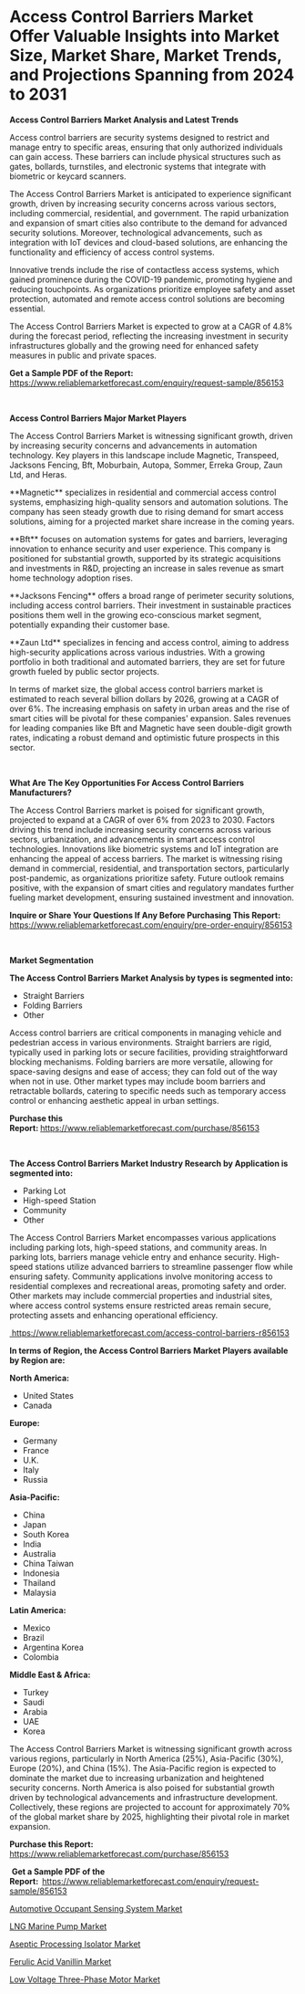 <p><h1>Access Control Barriers Market Offer Valuable Insights into Market Size, Market Share, Market Trends, and Projections Spanning from 2024 to 2031</h1></p><p><strong>Access Control Barriers Market Analysis and Latest Trends</strong></p>
<p><p>Access control barriers are security systems designed to restrict and manage entry to specific areas, ensuring that only authorized individuals can gain access. These barriers can include physical structures such as gates, bollards, turnstiles, and electronic systems that integrate with biometric or keycard scanners.</p><p>The Access Control Barriers Market is anticipated to experience significant growth, driven by increasing security concerns across various sectors, including commercial, residential, and government. The rapid urbanization and expansion of smart cities also contribute to the demand for advanced security solutions. Moreover, technological advancements, such as integration with IoT devices and cloud-based solutions, are enhancing the functionality and efficiency of access control systems.</p><p>Innovative trends include the rise of contactless access systems, which gained prominence during the COVID-19 pandemic, promoting hygiene and reducing touchpoints. As organizations prioritize employee safety and asset protection, automated and remote access control solutions are becoming essential.</p><p>The Access Control Barriers Market is expected to grow at a CAGR of 4.8% during the forecast period, reflecting the increasing investment in security infrastructures globally and the growing need for enhanced safety measures in public and private spaces.</p></p>
<p><strong>Get a Sample PDF of the Report:&nbsp;</strong> <a href="https://www.reliablemarketforecast.com/enquiry/request-sample/856153?utm_campaign=1144&utm_medium=2&utm_source=Github&utm_content=ia&utm_term=01112024&utm_id=access-control-barriers">https://www.reliablemarketforecast.com/enquiry/request-sample/856153</a></p>
<p>&nbsp;</p>
<p><strong>Access Control Barriers Major Market Players</strong></p>
<p><p>The Access Control Barriers Market is witnessing significant growth, driven by increasing security concerns and advancements in automation technology. Key players in this landscape include Magnetic, Transpeed, Jacksons Fencing, Bft, Moburbain, Autopa, Sommer, Erreka Group, Zaun Ltd, and Heras. </p><p>**Magnetic** specializes in residential and commercial access control systems, emphasizing high-quality sensors and automation solutions. The company has seen steady growth due to rising demand for smart access solutions, aiming for a projected market share increase in the coming years.</p><p>**Bft** focuses on automation systems for gates and barriers, leveraging innovation to enhance security and user experience. This company is positioned for substantial growth, supported by its strategic acquisitions and investments in R&D, projecting an increase in sales revenue as smart home technology adoption rises.</p><p>**Jacksons Fencing** offers a broad range of perimeter security solutions, including access control barriers. Their investment in sustainable practices positions them well in the growing eco-conscious market segment, potentially expanding their customer base.</p><p>**Zaun Ltd** specializes in fencing and access control, aiming to address high-security applications across various industries. With a growing portfolio in both traditional and automated barriers, they are set for future growth fueled by public sector projects.</p><p>In terms of market size, the global access control barriers market is estimated to reach several billion dollars by 2026, growing at a CAGR of over 6%. The increasing emphasis on safety in urban areas and the rise of smart cities will be pivotal for these companies' expansion. Sales revenues for leading companies like Bft and Magnetic have seen double-digit growth rates, indicating a robust demand and optimistic future prospects in this sector.</p></p>
<p>&nbsp;</p>
<p><strong>What Are The Key Opportunities For Access Control Barriers Manufacturers?</strong></p>
<p><p>The Access Control Barriers market is poised for significant growth, projected to expand at a CAGR of over 6% from 2023 to 2030. Factors driving this trend include increasing security concerns across various sectors, urbanization, and advancements in smart access control technologies. Innovations like biometric systems and IoT integration are enhancing the appeal of access barriers. The market is witnessing rising demand in commercial, residential, and transportation sectors, particularly post-pandemic, as organizations prioritize safety. Future outlook remains positive, with the expansion of smart cities and regulatory mandates further fueling market development, ensuring sustained investment and innovation.</p></p>
<p><strong>Inquire or Share Your Questions If Any Before Purchasing This Report:</strong> <a href="https://www.reliablemarketforecast.com/enquiry/pre-order-enquiry/856153?utm_campaign=1144&utm_medium=2&utm_source=Github&utm_content=ia&utm_term=01112024&utm_id=access-control-barriers">https://www.reliablemarketforecast.com/enquiry/pre-order-enquiry/856153</a></p>
<p>&nbsp;</p>
<p><strong>Market Segmentation</strong></p>
<p><strong>The Access Control Barriers Market Analysis by types is segmented into:</strong></p>
<p><ul><li>Straight Barriers</li><li>Folding Barriers</li><li>Other</li></ul></p>
<p><p>Access control barriers are critical components in managing vehicle and pedestrian access in various environments. Straight barriers are rigid, typically used in parking lots or secure facilities, providing straightforward blocking mechanisms. Folding barriers are more versatile, allowing for space-saving designs and ease of access; they can fold out of the way when not in use. Other market types may include boom barriers and retractable bollards, catering to specific needs such as temporary access control or enhancing aesthetic appeal in urban settings.</p></p>
<p><strong>Purchase this Report:&nbsp;</strong><a href="https://www.reliablemarketforecast.com/purchase/856153?utm_campaign=1144&utm_medium=2&utm_source=Github&utm_content=ia&utm_term=01112024&utm_id=access-control-barriers">https://www.reliablemarketforecast.com/purchase/856153</a></p>
<p>&nbsp;</p>
<p><strong>The Access Control Barriers Market Industry Research by Application is segmented into:</strong></p>
<p><ul><li>Parking Lot</li><li>High-speed Station</li><li>Community</li><li>Other</li></ul></p>
<p><p>The Access Control Barriers Market encompasses various applications including parking lots, high-speed stations, and community areas. In parking lots, barriers manage vehicle entry and enhance security. High-speed stations utilize advanced barriers to streamline passenger flow while ensuring safety. Community applications involve monitoring access to residential complexes and recreational areas, promoting safety and order. Other markets may include commercial properties and industrial sites, where access control systems ensure restricted areas remain secure, protecting assets and enhancing operational efficiency.</p></p>
<p><a href="https://www.reliablemarketforecast.com/access-control-barriers-r856153?utm_campaign=1144&utm_medium=2&utm_source=Github&utm_content=ia&utm_term=01112024&utm_id=access-control-barriers">&nbsp;https://www.reliablemarketforecast.com/access-control-barriers-r856153</a></p>
<p><strong>In terms of Region, the Access Control Barriers Market Players available by Region are:</strong></p>
<p>
    <p> <strong> North America: </strong>
        <ul>
            <li>United States</li>
            <li>Canada</li>
        </ul>
        </p> 
    <p> <strong> Europe: </strong>
        <ul>
            <li>Germany</li>
            <li>France</li>
            <li>U.K.</li>
            <li>Italy</li>
            <li>Russia</li>
        </ul>
        </p> 
    <p> <strong> Asia-Pacific: </strong>
        <ul>
            <li>China</li>
            <li>Japan</li>
            <li>South Korea</li>
            <li>India</li>
            <li>Australia</li>
            <li>China Taiwan</li>
            <li>Indonesia</li>
            <li>Thailand</li>
            <li>Malaysia</li>
        </ul>
        </p> 
    <p> <strong> Latin America: </strong>
        <ul>
            <li>Mexico</li>
            <li>Brazil</li>
            <li>Argentina Korea</li>
            <li>Colombia</li>
        </ul>
        </p> 
    <p> <strong> Middle East & Africa: </strong>
        <ul>
            <li>Turkey</li>
            <li>Saudi</li>
            <li>Arabia</li>
            <li>UAE</li>
            <li>Korea</li>
        </ul>
    </p>
    </p>
<p><p>The Access Control Barriers Market is witnessing significant growth across various regions, particularly in North America (25%), Asia-Pacific (30%), Europe (20%), and China (15%). The Asia-Pacific region is expected to dominate the market due to increasing urbanization and heightened security concerns. North America is also poised for substantial growth driven by technological advancements and infrastructure development. Collectively, these regions are projected to account for approximately 70% of the global market share by 2025, highlighting their pivotal role in market expansion.</p></p>
<p><strong>Purchase this Report: </strong><a href="https://www.reliablemarketforecast.com/purchase/856153?utm_campaign=1144&utm_medium=2&utm_source=Github&utm_content=ia&utm_term=01112024&utm_id=access-control-barriers">https://www.reliablemarketforecast.com/purchase/856153</a></p>
<p>&nbsp;<strong>Get a Sample PDF of the Report:&nbsp;&nbsp;</strong><a href="https://www.reliablemarketforecast.com/enquiry/request-sample/856153?utm_campaign=1144&utm_medium=2&utm_source=Github&utm_content=ia&utm_term=01112024&utm_id=access-control-barriers">https://www.reliablemarketforecast.com/enquiry/request-sample/856153</a></p>
<p><strong></strong></p>
<p><p><a href="https://github.com/kaceycoody4m/Market-Research-Report-List-1/blob/main/automotive-occupant-sensing-system-market.md?utm_campaign=1144&utm_medium=2&utm_source=Github&utm_content=ia&utm_term=01112024&utm_id=access-control-barriers">Automotive Occupant Sensing System Market</a></p><p><a href="https://issuu.com/reportprime-2/docs/lng-marine-pump-market-size-2030.pp_ac0916ba3539c2?utm_campaign=1144&utm_medium=2&utm_source=Github&utm_content=ia&utm_term=01112024&utm_id=access-control-barriers">LNG Marine Pump Market</a></p><p><a href="https://issuu.com/reportprime-2/docs/aseptic-processing-isolator-market-_745e7d2df320c2?utm_campaign=1144&utm_medium=2&utm_source=Github&utm_content=ia&utm_term=01112024&utm_id=access-control-barriers">Aseptic Processing Isolator Market</a></p><p><a href="https://www.linkedin.com/pulse/global-ferulic-acid-vanillin-market-pulse-trends-growth-analysis-psdpe?utm_campaign=1144&utm_medium=2&utm_source=Github&utm_content=ia&utm_term=01112024&utm_id=access-control-barriers">Ferulic Acid Vanillin Market</a></p><p><a href="https://www.linkedin.com/pulse/insights-low-voltage-three-phase-motor-industry-market-financial-cio3e?utm_campaign=1144&utm_medium=2&utm_source=Github&utm_content=ia&utm_term=01112024&utm_id=access-control-barriers">Low Voltage Three-Phase Motor Market</a></p></p>